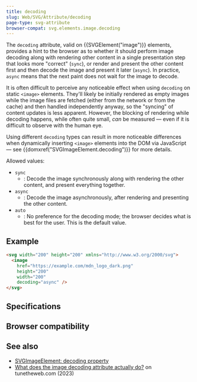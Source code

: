 ```yaml
---
title: decoding
slug: Web/SVG/Attribute/decoding
page-type: svg-attribute
browser-compat: svg.elements.image.decoding
---
```




The `decoding` attribute, valid on {{SVGElement("image")}} elements, provides a hint to the browser as to whether it should perform image decoding along with rendering other content in a single presentation step that looks more "correct" (`sync`), or render and present the other content first and then decode the image and present it later (`async`). In practice, `async` means that the next paint does not wait for the image to decode.

It is often difficult to perceive any noticeable effect when using `decoding` on static `<image>` elements. They'll likely be initially rendered as empty images while the image files are fetched (either from the network or from the cache) and then handled independently anyway, so the "syncing" of content updates is less apparent. However, the blocking of rendering while decoding happens, while often quite small, _can_ be measured — even if it is difficult to observe with the human eye.

Using different `decoding` types can result in more noticeable differences when dynamically inserting `<image>` elements into the DOM via JavaScript — see {{domxref("SVGImageElement.decoding")}} for more details.

Allowed values:

- `sync`
  - : Decode the image synchronously along with rendering the other content, and present everything together.
- `async`
  - : Decode the image asynchronously, after rendering and presenting the other content.
- `auto`
  - : No preference for the decoding mode; the browser decides what is best for the user. This is the default value.

## Example

```html
<svg width="200" height="200" xmlns="http://www.w3.org/2000/svg">
  <image
    href="https://example.com/mdn_logo_dark.png"
    height="200"
    width="200"
    decoding="async" />
</svg>
```

## Specifications



## Browser compatibility



## See also

- [SVGImageElement: decoding property](/Web/API/SVGImageElement/decoding)
- [What does the image decoding attribute actually do?](https://www.tunetheweb.com/blog/what-does-the-image-decoding-attribute-actually-do/) on tunetheweb.com (2023)
